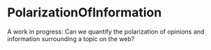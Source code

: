 # PolarizationOfInformation
A work in progress: Can we quantify the polarization of opinions and information surrounding a topic on the web?
